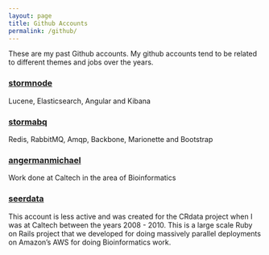 ```yaml
---
layout: page
title: Github Accounts
permalink: /github/
---
```


These are my past Github accounts.  My github accounts tend to be related to different themes and jobs over the years.

### [stormnode](https://github.com/stormnode)
Lucene, Elasticsearch, Angular and Kibana

### [stormabq](https://github.com/stormabq)
Redis, RabbitMQ, Amqp, Backbone, Marionette and Bootstrap

### [angermanmichael](https://github.com/angermanmichael)
Work done at Caltech in the area of Bioinformatics

### [seerdata](https://github.com/seerdata)
This account is less active and was created for the CRdata project when I was at Caltech between the years 2008 - 2010.  This is a large scale Ruby on Rails project that we developed for doing massively parallel  deployments on Amazon’s AWS for doing Bioinformatics work.

